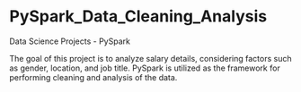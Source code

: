 # PySpark_Data_Cleaning_Analysis
Data Science Projects - PySpark

The goal of this project is to analyze salary details, considering factors such as gender, location, and job title. PySpark is utilized as the framework for performing cleaning and analysis of the data.
